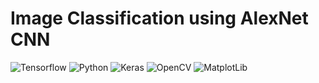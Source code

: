 # Image Classification using AlexNet CNN
<img alt="Tensorflow" src="https://img.shields.io/badge/JavaScript-323330?style=for-the-badge&logo=javascript&logoColor=F7DF1E](https://www.gstatic.com/devrel-devsite/prod/v4c1e9ea53f4457a5de1027b4eeb4608c1000a427e20261ba1771dd3fc26d5df8/tensorflow/images/lockup.svg)"/>
<img alt="Python" src="https://img.shields.io/badge/HTML-E34F26?style=for-the-badge&logo=html5&logoColor=white](https://www.python.org/static/img/python-logo@2x.png)"/>
<img alt="Keras" src=	"https://img.shields.io/badge/CSS-1572B6?style=for-the-badge&logo=css3&logoColor=white](https://keras.io/img/logo.png)"/>
<img alt="OpenCV" src="https://img.shields.io/badge/MongoDB-4EA94B?style=for-the-badge&logo=mongodb&logoColor=white](https://www.google.com/imgres?imgurl=https%3A%2F%2Fwww.osetc.com%2Fen%2Fwp-content%2Fuploads%2F2019%2F03%2Finstall-opencv1.gif&imgrefurl=https%3A%2F%2Fwww.osetc.com%2Fen%2Fhow-to-install-opencv-cv2-on-ubuntu-16-04-18-04.html&tbnid=FaoCxGxcA395TM&vet=12ahUKEwj7ud7uzqj4AhWyk9gFHbgsAXAQMygJegUIARCpAQ..i&docid=_xKfG6RcHnnbLM&w=936&h=349&q=open%20cv2%20python&ved=2ahUKEwj7ud7uzqj4AhWyk9gFHbgsAXAQMygJegUIARCpAQ)"/>
<img alt="MatplotLib" src="https://img.shields.io/badge/Node.js-339933?style=for-the-badge&logo=nodedotjs&logoColor=white](https://matplotlib.org/stable/tutorials/introductory/pyplot.html)"/>

